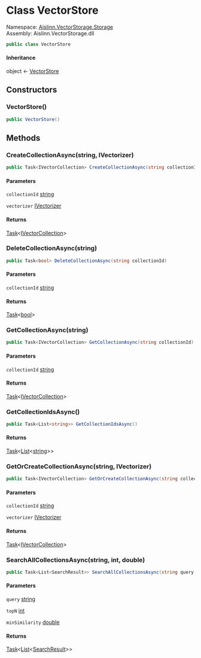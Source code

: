 # <a id="Aislinn_VectorStorage_Storage_VectorStore"></a> Class VectorStore

Namespace: [Aislinn.VectorStorage.Storage](Aislinn.VectorStorage.Storage.md)  
Assembly: Aislinn.VectorStorage.dll  

```csharp
public class VectorStore
```

#### Inheritance

object ← 
[VectorStore](Aislinn.VectorStorage.Storage.VectorStore.md)

## Constructors

### <a id="Aislinn_VectorStorage_Storage_VectorStore__ctor"></a> VectorStore\(\)

```csharp
public VectorStore()
```

## Methods

### <a id="Aislinn_VectorStorage_Storage_VectorStore_CreateCollectionAsync_System_String_Aislinn_VectorStorage_Interfaces_IVectorizer_"></a> CreateCollectionAsync\(string, IVectorizer\)

```csharp
public Task<IVectorCollection> CreateCollectionAsync(string collectionId, IVectorizer vectorizer)
```

#### Parameters

`collectionId` [string](https://learn.microsoft.com/dotnet/api/system.string)

`vectorizer` [IVectorizer](Aislinn.VectorStorage.Interfaces.IVectorizer.md)

#### Returns

 [Task](https://learn.microsoft.com/dotnet/api/system.threading.tasks.task\-1)<[IVectorCollection](Aislinn.VectorStorage.Interfaces.IVectorCollection.md)\>

### <a id="Aislinn_VectorStorage_Storage_VectorStore_DeleteCollectionAsync_System_String_"></a> DeleteCollectionAsync\(string\)

```csharp
public Task<bool> DeleteCollectionAsync(string collectionId)
```

#### Parameters

`collectionId` [string](https://learn.microsoft.com/dotnet/api/system.string)

#### Returns

 [Task](https://learn.microsoft.com/dotnet/api/system.threading.tasks.task\-1)<[bool](https://learn.microsoft.com/dotnet/api/system.boolean)\>

### <a id="Aislinn_VectorStorage_Storage_VectorStore_GetCollectionAsync_System_String_"></a> GetCollectionAsync\(string\)

```csharp
public Task<IVectorCollection> GetCollectionAsync(string collectionId)
```

#### Parameters

`collectionId` [string](https://learn.microsoft.com/dotnet/api/system.string)

#### Returns

 [Task](https://learn.microsoft.com/dotnet/api/system.threading.tasks.task\-1)<[IVectorCollection](Aislinn.VectorStorage.Interfaces.IVectorCollection.md)\>

### <a id="Aislinn_VectorStorage_Storage_VectorStore_GetCollectionIdsAsync"></a> GetCollectionIdsAsync\(\)

```csharp
public Task<List<string>> GetCollectionIdsAsync()
```

#### Returns

 [Task](https://learn.microsoft.com/dotnet/api/system.threading.tasks.task\-1)<[List](https://learn.microsoft.com/dotnet/api/system.collections.generic.list\-1)<[string](https://learn.microsoft.com/dotnet/api/system.string)\>\>

### <a id="Aislinn_VectorStorage_Storage_VectorStore_GetOrCreateCollectionAsync_System_String_Aislinn_VectorStorage_Interfaces_IVectorizer_"></a> GetOrCreateCollectionAsync\(string, IVectorizer\)

```csharp
public Task<IVectorCollection> GetOrCreateCollectionAsync(string collectionId, IVectorizer vectorizer)
```

#### Parameters

`collectionId` [string](https://learn.microsoft.com/dotnet/api/system.string)

`vectorizer` [IVectorizer](Aislinn.VectorStorage.Interfaces.IVectorizer.md)

#### Returns

 [Task](https://learn.microsoft.com/dotnet/api/system.threading.tasks.task\-1)<[IVectorCollection](Aislinn.VectorStorage.Interfaces.IVectorCollection.md)\>

### <a id="Aislinn_VectorStorage_Storage_VectorStore_SearchAllCollectionsAsync_System_String_System_Int32_System_Double_"></a> SearchAllCollectionsAsync\(string, int, double\)

```csharp
public Task<List<SearchResult>> SearchAllCollectionsAsync(string query, int topN, double minSimilarity = 0)
```

#### Parameters

`query` [string](https://learn.microsoft.com/dotnet/api/system.string)

`topN` [int](https://learn.microsoft.com/dotnet/api/system.int32)

`minSimilarity` [double](https://learn.microsoft.com/dotnet/api/system.double)

#### Returns

 [Task](https://learn.microsoft.com/dotnet/api/system.threading.tasks.task\-1)<[List](https://learn.microsoft.com/dotnet/api/system.collections.generic.list\-1)<[SearchResult](Aislinn.VectorStorage.Models.SearchResult.md)\>\>

